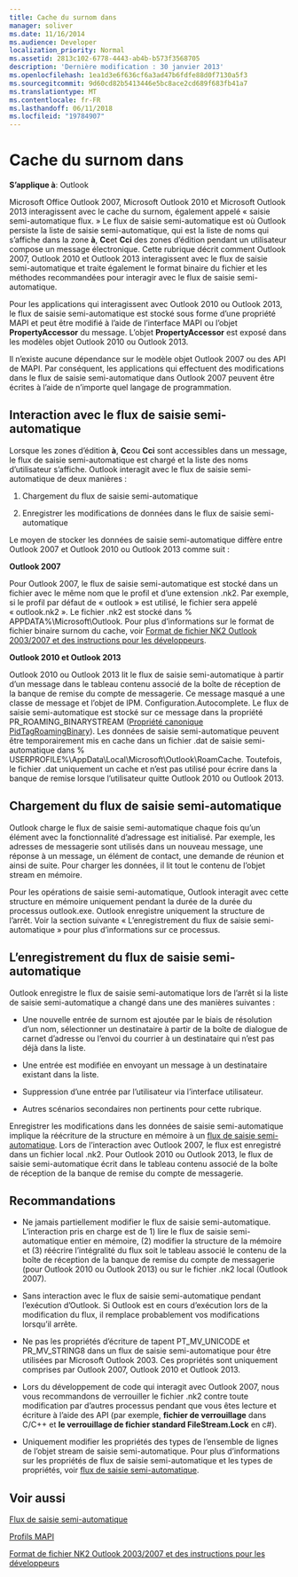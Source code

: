 ```yaml
---
title: Cache du surnom dans
manager: soliver
ms.date: 11/16/2014
ms.audience: Developer
localization_priority: Normal
ms.assetid: 2813c102-6778-4443-ab4b-b573f3568705
description: 'Dernière modification : 30 janvier 2013'
ms.openlocfilehash: 1ea1d3e6f636cf6a3ad47b6fdfe88d0f7130a5f3
ms.sourcegitcommit: 9d60cd82b5413446e5bc8ace2cd689f683fb41a7
ms.translationtype: MT
ms.contentlocale: fr-FR
ms.lasthandoff: 06/11/2018
ms.locfileid: "19784907"
---
```

# <a name="nickname-cache"></a>Cache du surnom dans

 
  
**S’applique à**: Outlook 
  
Microsoft Office Outlook 2007, Microsoft Outlook 2010 et Microsoft Outlook 2013 interagissent avec le cache du surnom, également appelé « saisie semi-automatique flux. » Le flux de saisie semi-automatique est où Outlook persiste la liste de saisie semi-automatique, qui est la liste de noms qui s’affiche dans la zone **à**, **Cc**et **Cci** des zones d’édition pendant un utilisateur compose un message électronique. Cette rubrique décrit comment Outlook 2007, Outlook 2010 et Outlook 2013 interagissent avec le flux de saisie semi-automatique et traite également le format binaire du fichier et les méthodes recommandées pour interagir avec le flux de saisie semi-automatique. 
  
Pour les applications qui interagissent avec Outlook 2010 ou Outlook 2013, le flux de saisie semi-automatique est stocké sous forme d’une propriété MAPI et peut être modifié à l’aide de l’interface MAPI ou l’objet **PropertyAccessor** du message. L’objet **PropertyAccessor** est exposé dans les modèles objet Outlook 2010 ou Outlook 2013. 
  
Il n’existe aucune dépendance sur le modèle objet Outlook 2007 ou des API de MAPI. Par conséquent, les applications qui effectuent des modifications dans le flux de saisie semi-automatique dans Outlook 2007 peuvent être écrites à l’aide de n’importe quel langage de programmation.
  
## <a name="interacting-with-the-autocomplete-stream"></a>Interaction avec le flux de saisie semi-automatique

Lorsque les zones d’édition **à**, **Cc**ou **Cci** sont accessibles dans un message, le flux de saisie semi-automatique est chargé et la liste des noms d’utilisateur s’affiche. Outlook interagit avec le flux de saisie semi-automatique de deux manières : 
  
1. Chargement du flux de saisie semi-automatique 
    
2. Enregistrer les modifications de données dans le flux de saisie semi-automatique
    
Le moyen de stocker les données de saisie semi-automatique diffère entre Outlook 2007 et Outlook 2010 ou Outlook 2013 comme suit : 
  
 **Outlook 2007**
  
Pour Outlook 2007, le flux de saisie semi-automatique est stocké dans un fichier avec le même nom que le profil et d’une extension .nk2. Par exemple, si le profil par défaut de « outlook » est utilisé, le fichier sera appelé « outlook.nk2 ». Le fichier .nk2 est stocké dans % APPDATA%\Microsoft\Outlook. Pour plus d’informations sur le format de fichier binaire surnom du cache, voir [Format de fichier NK2 Outlook 2003/2007 et des instructions pour les développeurs](http://portalvhds6gyn3khqwmgzd.blob.core.windows.net/files/NK2/NK2WithBinaryExample.pdf).
  
 **Outlook 2010 et Outlook 2013**
  
Outlook 2010 ou Outlook 2013 lit le flux de saisie semi-automatique à partir d’un message dans le tableau contenu associé de la boîte de réception de la banque de remise du compte de messagerie. Ce message masqué a une classe de message et l’objet de IPM. Configuration.Autocomplete. Le flux de saisie semi-automatique est stocké sur ce message dans la propriété PR_ROAMING_BINARYSTREAM ([Propriété canonique PidTagRoamingBinary](pidtagroamingbinary-canonical-property.md)). Les données de saisie semi-automatique peuvent être temporairement mis en cache dans un fichier .dat de saisie semi-automatique dans % USERPROFILE%\AppData\Local\Microsoft\Outlook\RoamCache. Toutefois, le fichier .dat uniquement un cache et n’est pas utilisé pour écrire dans la banque de remise lorsque l’utilisateur quitte Outlook 2010 ou Outlook 2013.
  
## <a name="loading-the-autocomplete-stream"></a>Chargement du flux de saisie semi-automatique

Outlook charge le flux de saisie semi-automatique chaque fois qu’un élément avec la fonctionnalité d’adressage est initialisé. Par exemple, les adresses de messagerie sont utilisés dans un nouveau message, une réponse à un message, un élément de contact, une demande de réunion et ainsi de suite. Pour charger les données, il lit tout le contenu de l’objet stream en mémoire.
  
Pour les opérations de saisie semi-automatique, Outlook interagit avec cette structure en mémoire uniquement pendant la durée de la durée du processus outlook.exe. Outlook enregistre uniquement la structure de l’arrêt. Voir la section suivante « L’enregistrement du flux de saisie semi-automatique » pour plus d’informations sur ce processus.
  
## <a name="saving-the-autocomplete-stream"></a>L’enregistrement du flux de saisie semi-automatique

Outlook enregistre le flux de saisie semi-automatique lors de l’arrêt si la liste de saisie semi-automatique a changé dans une des manières suivantes :
  
- Une nouvelle entrée de surnom est ajoutée par le biais de résolution d’un nom, sélectionner un destinataire à partir de la boîte de dialogue de carnet d’adresse ou l’envoi du courrier à un destinataire qui n’est pas déjà dans la liste.
    
- Une entrée est modifiée en envoyant un message à un destinataire existant dans la liste.
    
- Suppression d’une entrée par l’utilisateur via l’interface utilisateur.
    
- Autres scénarios secondaires non pertinents pour cette rubrique.
    
Enregistrer les modifications dans les données de saisie semi-automatique implique la réécriture de la structure en mémoire à un [flux de saisie semi-automatique](autocomplete-stream.md). Lors de l’interaction avec Outlook 2007, le flux est enregistré dans un fichier local .nk2. Pour Outlook 2010 ou Outlook 2013, le flux de saisie semi-automatique écrit dans le tableau contenu associé de la boîte de réception de la banque de remise du compte de messagerie.
  
## <a name="recommendations"></a>Recommandations

- Ne jamais partiellement modifier le flux de saisie semi-automatique. L’interaction pris en charge est de 1) lire le flux de saisie semi-automatique entier en mémoire, (2) modifier la structure de la mémoire et (3) réécrire l’intégralité du flux soit le tableau associé le contenu de la boîte de réception de la banque de remise du compte de messagerie (pour Outlook 2010 ou Outlook 2013) ou sur le fichier .nk2 local (Outlook 2007).
    
- Sans interaction avec le flux de saisie semi-automatique pendant l’exécution d’Outlook. Si Outlook est en cours d’exécution lors de la modification du flux, il remplace probablement vos modifications lorsqu’il arrête.
    
- Ne pas les propriétés d’écriture de tapent PT_MV_UNICODE et PR_MV_STRING8 dans un flux de saisie semi-automatique pour être utilisées par Microsoft Outlook 2003. Ces propriétés sont uniquement comprises par Outlook 2007, Outlook 2010 et Outlook 2013.
    
- Lors du développement de code qui interagit avec Outlook 2007, nous vous recommandons de verrouiller le fichier .nk2 contre toute modification par d’autres processus pendant que vous êtes lecture et écriture à l’aide des API (par exemple, **fichier de verrouillage** dans C/C++ et **le verrouillage de fichier standard FileStream.Lock** en c#). 
    
- Uniquement modifier les propriétés des types de l’ensemble de lignes de l’objet stream de saisie semi-automatique. Pour plus d’informations sur les propriétés de flux de saisie semi-automatique et les types de propriétés, voir [flux de saisie semi-automatique](autocomplete-stream.md).
    
## <a name="see-also"></a>Voir aussi



[Flux de saisie semi-automatique](autocomplete-stream.md)
  
[Profils MAPI](mapi-profiles.md)


[Format de fichier NK2 Outlook 2003/2007 et des instructions pour les développeurs](http://portalvhds6gyn3khqwmgzd.blob.core.windows.net/files/NK2/NK2WithBinaryExample.pdf)

